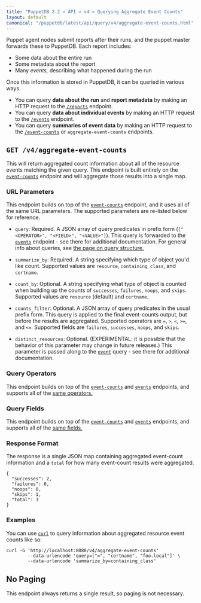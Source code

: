 ```yaml
---
title: "PuppetDB 2.2 » API » v4 » Querying Aggregate Event Counts"
layout: default
canonical: "/puppetdb/latest/api/query/v4/aggregate-event-counts.html"
---
```


[event-counts]: ./event-counts.html
[events]: ./events.html
[curl]: ../curl.html
[query]: ./query.html

Puppet agent nodes submit reports after their runs, and the puppet master forwards these to PuppetDB. Each report includes:

* Some data about the entire run
* Some metadata about the report
* Many _events,_ describing what happened during the run

Once this information is stored in PuppetDB, it can be queried in various ways.

* You can query **data about the run** and **report metadata** by making an HTTP request to the [`/reports`](./reports.html) endpoint.
* You can query **data about individual events** by making an HTTP request to the [`/events`][events] endpoint.
* You can query **summaries of event data** by making an HTTP request to the [`/event-counts`][event-counts] or `aggregate-event-counts` endpoints.

## `GET /v4/aggregate-event-counts`

This will return aggregated count information about all of the resource events matching the given query.
This endpoint is built entirely on the [`event-counts`][event-counts] endpoint and will aggregate those
results into a single map.

### URL Parameters

This endpoint builds on top of the [`event-counts`][event-counts] endpoint, and it uses all of the same URL parameters. The supported parameters are re-listed below for reference.

* `query`: Required. A JSON array of query predicates in prefix form (`["<OPERATOR>", "<FIELD>", "<VALUE>"]`).
This query is forwarded to the [`events`][events] endpoint - see there for additional documentation. For general info about queries, see [the page on query structure.][query]

* `summarize_by`: Required. A string specifying which type of object you'd like count. Supported values are
`resource`, `containing_class`, and `certname`.

* `count_by`: Optional. A string specifying what type of object is counted when building up the counts of
`successes`, `failures`, `noops`, and `skips`. Supported values are `resource` (default) and `certname`.

* `counts_filter`: Optional. A JSON array of query predicates in the usual prefix form. This query is applied to
the final event-counts output, but before the results are aggregated. Supported operators are `=`, `>`, `<`,
`>=`, and `<=`. Supported fields are `failures`, `successes`, `noops`, and `skips`.

* `distinct_resources`: Optional.  (EXPERIMENTAL: it is possible that the behavior
of this parameter may change in future releases.)  This parameter is passed along
to the [`event`][events] query - see there for additional documentation.

### Query Operators

This endpoint builds on top of the [`event-counts`][event-counts] and [`events`][events] endpoints, and supports all of the [same operators.](./events.html#query-operators)

### Query Fields

This endpoint builds on top of the [`event-counts`][event-counts] and [`events`][events] endpoints, and supports all of the [same fields.](./events.html#query-fields)

### Response Format

The response is a single JSON map containing aggregated event-count information and a `total` for how many
event-count results were aggregated.

    {
      "successes": 2,
      "failures": 0,
      "noops": 0,
      "skips": 1,
      "total": 3
    }

### Examples

You can use [`curl`][curl] to query information about aggregated resource event counts like so:

    curl -G 'http://localhost:8080/v4/aggregate-event-counts'
            --data-urlencode 'query=["=", "certname", "foo.local"]' \
            --data-urlencode 'summarize_by=containing_class'

## No Paging

This endpoint always returns a single result, so paging is not necessary.

